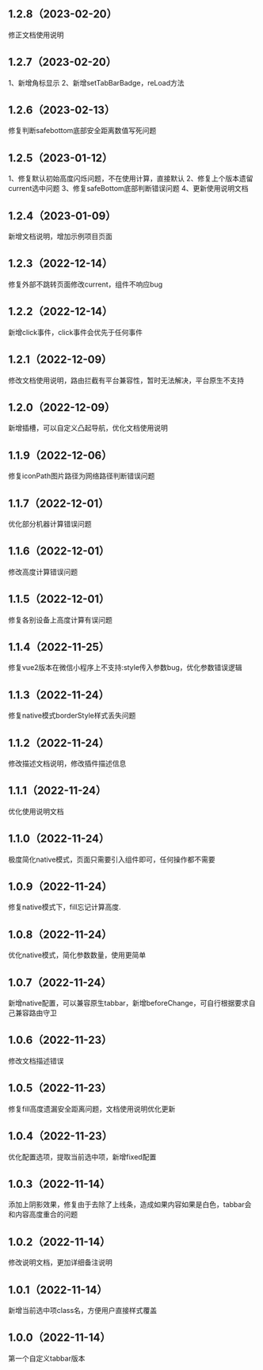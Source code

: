 ## 1.2.8（2023-02-20）
修正文档使用说明
## 1.2.7（2023-02-20）
1、新增角标显示
2、新增setTabBarBadge，reLoad方法
## 1.2.6（2023-02-13）
修复判断safebottom底部安全距离数值写死问题
## 1.2.5（2023-01-12）
1、修复默认初始高度闪烁问题，不在使用计算，直接默认
2、修复上个版本遗留current选中问题
3、修复safeBottom底部判断错误问题
4、更新使用说明文档
## 1.2.4（2023-01-09）
新增文档说明，增加示例项目页面
## 1.2.3（2022-12-14）
修复外部不跳转页面修改current，组件不响应bug
## 1.2.2（2022-12-14）
新增click事件，click事件会优先于任何事件
## 1.2.1（2022-12-09）
修改文档使用说明，路由拦截有平台兼容性，暂时无法解决，平台原生不支持
## 1.2.0（2022-12-09）
新增插槽，可以自定义凸起导航，优化文档使用说明
## 1.1.9（2022-12-06）
修复iconPath图片路径为网络路径判断错误问题
## 1.1.7（2022-12-01）
优化部分机器计算错误问题
## 1.1.6（2022-12-01）
修改高度计算错误问题
## 1.1.5（2022-12-01）
修复各别设备上高度计算有误问题
## 1.1.4（2022-11-25）
修复vue2版本在微信小程序上不支持:style传入参数bug，优化参数错误逻辑
## 1.1.3（2022-11-24）
修复native模式borderStyle样式丢失问题
## 1.1.2（2022-11-24）
修改描述文档说明，修改插件描述信息
## 1.1.1（2022-11-24）
优化使用说明文档
## 1.1.0（2022-11-24）
极度简化native模式，页面只需要引入组件即可，任何操作都不需要
## 1.0.9（2022-11-24）
修复native模式下，fill忘记计算高度.
## 1.0.8（2022-11-24）
优化native模式，简化参数数量，使用更简单
## 1.0.7（2022-11-24）
新增native配置，可以兼容原生tabbar，新增beforeChange，可自行根据要求自己兼容路由守卫
## 1.0.6（2022-11-23）
修改文档描述错误
## 1.0.5（2022-11-23）
修复fill高度遗漏安全距离问题，文档使用说明优化更新
## 1.0.4（2022-11-23）
优化配置选项，提取当前选中项，新增fixed配置
## 1.0.3（2022-11-14）
添加上阴影效果，修复由于去除了上线条，造成如果内容如果是白色，tabbar会和内容高度重合的问题
## 1.0.2（2022-11-14）
修改说明文档，更加详细备注说明
## 1.0.1（2022-11-14）
新增当前选中项class名，方便用户直接样式覆盖
## 1.0.0（2022-11-14）
第一个自定义tabbar版本
